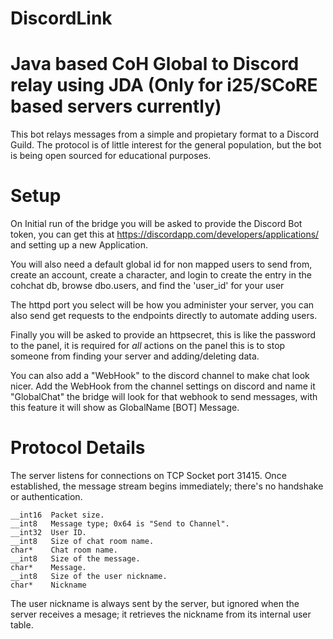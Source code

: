 # DiscordLink
Java based CoH Global to Discord relay using JDA (Only for i25/SCoRE based servers currently)
=========

This bot relays messages from a simple and propietary format to a Discord Guild.
The protocol is of little interest for the general population, but the bot is
being open sourced for educational purposes.

Setup
=========

On Initial run of the bridge you will be asked to provide the Discord Bot token,
you can get this at https://discordapp.com/developers/applications/ and setting
up a new Application.

You will also need a default global id for non mapped users to send from,
create an account, create a character, and login to create the entry in the
cohchat db, browse dbo.users, and find the 'user_id' for your user

The httpd port you select will be how you administer your server, you can also send
get requests to the endpoints directly to automate adding users.

Finally you will be asked to provide an httpsecret, this is like the password to the panel,
it is required for *all* actions on the panel this is to stop someone from finding your server
and adding/deleting data.

You can also add a "WebHook" to the discord channel to make chat look nicer.  Add the WebHook from the channel settings on discord and name it "GlobalChat" the bridge will look for that webhook to send messages, with this feature it will show as GlobalName [BOT] Message.


Protocol Details
================

The server listens for connections on TCP Socket port 31415. Once established,
the message stream begins immediately; there's no handshake or authentication.

    __int16  Packet size.
    __int8   Message type; 0x64 is "Send to Channel".
    __int32  User ID.
    __int8   Size of chat room name.
    char*    Chat room name.
    __int8   Size of the message.
    char*    Message.
    __int8   Size of the user nickname.
    char*    Nickname

The user nickname is always sent by the server, but ignored when the server
receives a mesage; it retrieves the nickname from its internal user table.
